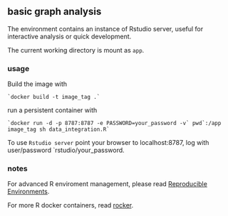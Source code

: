 ## basic graph analysis 

The environment contains an instance of Rstudio server, useful for interactive analysis or quick development.  

The current working directory is mount as `app`.


### usage

Build the image with  

    `docker build -t image_tag .`

run a persistent container with  
 
    `docker run -d -p 8787:8787 -e PASSWORD=your_password -v` pwd`:/app image_tag sh data_integration.R`

To use `Rstudio server` point your browser to localhost:8787, log with user/password `rstudio/your_password.


### notes

For advanced R enviroment management, please read [Reproducible Environments](https://environments.rstudio.com/).

For more R docker containers, read [rocker](https://www.rocker-project.org/).

